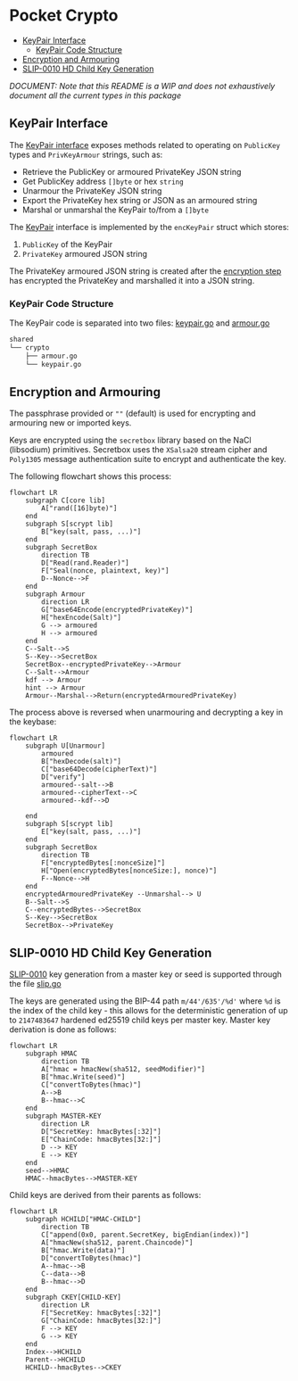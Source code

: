# Pocket Crypto <!-- omit in toc -->

- [KeyPair Interface](#keypair-interface)
  - [KeyPair Code Structure](#keypair-code-structure)
- [Encryption and Armouring](#encryption-and-armouring)
- [SLIP-0010 HD Child Key Generation](#slip-0010-hd-child-key-generation)

_DOCUMENT: Note that this README is a WIP and does not exhaustively document all the current types in this package_

## KeyPair Interface

The [KeyPair interface](./keypair.go) exposes methods related to operating on `PublicKey` types and `PrivKeyArmour` strings, such as:

- Retrieve the PublicKey or armoured PrivateKey JSON string
- Get PublicKey address `[]byte` or hex `string`
- Unarmour the PrivateKey JSON string
- Export the PrivateKey hex string or JSON as an armoured string
- Marshal or unmarshal the KeyPair to/from a `[]byte`

The [KeyPair](./keypair.go) interface is implemented by the `encKeyPair` struct which stores:

1. `PublicKey` of the KeyPair
2. `PrivateKey` armoured JSON string

The PrivateKey armoured JSON string is created after the [encryption step](#encryption-and-armouring) has encrypted the PrivateKey and marshalled it into a JSON string.

### KeyPair Code Structure

The KeyPair code is separated into two files: [keypair.go](./keypair.go) and [armour.go](./armour.go)

```bash
shared
└── crypto
    ├── armour.go
    └── keypair.go
```

## Encryption and Armouring

The passphrase provided or `""` (default) is used for encrypting and armouring new or imported keys.

Keys are encrypted using the `secretbox` library based on the NaCl (libsodium) primitives. Secretbox uses the `XSalsa20` stream cipher and `Poly1305` message authentication suite to encrypt and authenticate the key.

The following flowchart shows this process:

```mermaid
flowchart LR
    subgraph C[core lib]
        A["rand([16]byte)"]
    end
    subgraph S[scrypt lib]
        B["key(salt, pass, ...)"]
    end
    subgraph SecretBox
        direction TB
        D["Read(rand.Reader)"]
        F["Seal(nonce, plaintext, key)"]
        D--Nonce-->F
    end
    subgraph Armour
        direction LR
        G["base64Encode(encryptedPrivateKey)"]
        H["hexEncode(Salt)"]
        G --> armoured
        H --> armoured
    end
    C--Salt-->S
    S--Key-->SecretBox
    SecretBox--encryptedPrivateKey-->Armour
    C--Salt-->Armour
    kdf --> Armour
    hint --> Armour
    Armour--Marshal-->Return(encryptedArmouredPrivateKey)
```

The process above is reversed when unarmouring and decrypting a key in the keybase:

```mermaid
flowchart LR
    subgraph U[Unarmour]
        armoured
        B["hexDecode(salt)"]
        C["base64Decode(cipherText)"]
        D["verify"]
        armoured--salt-->B
        armoured--cipherText-->C
        armoured--kdf-->D

    end
    subgraph S[scrypt lib]
        E["key(salt, pass, ...)"]
    end
    subgraph SecretBox
        direction TB
        F["encryptedBytes[:nonceSize]"]
        H["Open(encryptedBytes[nonceSize:], nonce)"]
        F--Nonce-->H
    end
    encryptedArmouredPrivateKey --Unmarshal--> U
    B--Salt-->S
    C--encryptedBytes-->SecretBox
    S--Key-->SecretBox
    SecretBox-->PrivateKey
```

## SLIP-0010 HD Child Key Generation

[SLIP-0010](https://github.com/satoshilabs/slips/blob/master/slip-0010.md) key generation from a master key or seed is supported through the file [slip.go](./slip.go)

The keys are generated using the BIP-44 path `m/44'/635'/%d'` where `%d` is the index of the child key - this allows for the deterministic generation of up to `2147483647` hardened ed25519 child keys per master key.
Master key derivation is done as follows:

```mermaid
flowchart LR
    subgraph HMAC
        direction TB
        A["hmac = hmacNew(sha512, seedModifier)"]
        B["hmac.Write(seed)"]
        C["convertToBytes(hmac)"]
        A-->B
        B--hmac-->C
    end
    subgraph MASTER-KEY
        direction LR
        D["SecretKey: hmacBytes[:32]"]
        E["ChainCode: hmacBytes[32:]"]
        D --> KEY
        E --> KEY
    end
    seed-->HMAC
    HMAC--hmacBytes-->MASTER-KEY
```

Child keys are derived from their parents as follows:

```mermaid
flowchart LR
    subgraph HCHILD["HMAC-CHILD"]
        direction TB
        C["append(0x0, parent.SecretKey, bigEndian(index))"]
        A["hmacNew(sha512, parent.Chaincode)"]
        B["hmac.Write(data)"]
        D["convertToBytes(hmac)"]
        A--hmac-->B
        C--data-->B
        B--hmac-->D
    end
    subgraph CKEY[CHILD-KEY]
        direction LR
        F["SecretKey: hmacBytes[:32]"]
        G["ChainCode: hmacBytes[32:]"]
        F --> KEY
        G --> KEY
    end
    Index-->HCHILD
    Parent-->HCHILD
    HCHILD--hmacBytes-->CKEY
```

<!-- GITHUB_WIKI: shared/crypto/readme -->
